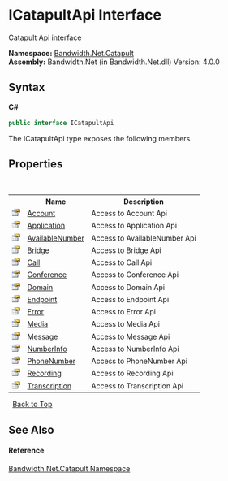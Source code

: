 ﻿# ICatapultApi Interface
 

Catapult Api interface

**Namespace:**&nbsp;<a href ="N_Bandwidth_Net_Catapult.md">Bandwidth.Net.Catapult</a><br />**Assembly:**&nbsp;Bandwidth.Net (in Bandwidth.Net.dll) Version: 4.0.0

## Syntax

**C#**<br />
``` C#
public interface ICatapultApi
```

The ICatapultApi type exposes the following members.


## Properties
&nbsp;<table><tr><th></th><th>Name</th><th>Description</th></tr><tr><td>![Public property](media/pubproperty.gif "Public property")</td><td><a href ="P_Bandwidth_Net_Catapult_ICatapultApi_Account.md">Account</a></td><td>
Access to Account Api</td></tr><tr><td>![Public property](media/pubproperty.gif "Public property")</td><td><a href ="P_Bandwidth_Net_Catapult_ICatapultApi_Application.md">Application</a></td><td>
Access to Application Api</td></tr><tr><td>![Public property](media/pubproperty.gif "Public property")</td><td><a href ="P_Bandwidth_Net_Catapult_ICatapultApi_AvailableNumber.md">AvailableNumber</a></td><td>
Access to AvailableNumber Api</td></tr><tr><td>![Public property](media/pubproperty.gif "Public property")</td><td><a href ="P_Bandwidth_Net_Catapult_ICatapultApi_Bridge.md">Bridge</a></td><td>
Access to Bridge Api</td></tr><tr><td>![Public property](media/pubproperty.gif "Public property")</td><td><a href ="P_Bandwidth_Net_Catapult_ICatapultApi_Call.md">Call</a></td><td>
Access to Call Api</td></tr><tr><td>![Public property](media/pubproperty.gif "Public property")</td><td><a href ="P_Bandwidth_Net_Catapult_ICatapultApi_Conference.md">Conference</a></td><td>
Access to Conference Api</td></tr><tr><td>![Public property](media/pubproperty.gif "Public property")</td><td><a href ="P_Bandwidth_Net_Catapult_ICatapultApi_Domain.md">Domain</a></td><td>
Access to Domain Api</td></tr><tr><td>![Public property](media/pubproperty.gif "Public property")</td><td><a href ="P_Bandwidth_Net_Catapult_ICatapultApi_Endpoint.md">Endpoint</a></td><td>
Access to Endpoint Api</td></tr><tr><td>![Public property](media/pubproperty.gif "Public property")</td><td><a href ="P_Bandwidth_Net_Catapult_ICatapultApi_Error.md">Error</a></td><td>
Access to Error Api</td></tr><tr><td>![Public property](media/pubproperty.gif "Public property")</td><td><a href ="P_Bandwidth_Net_Catapult_ICatapultApi_Media.md">Media</a></td><td>
Access to Media Api</td></tr><tr><td>![Public property](media/pubproperty.gif "Public property")</td><td><a href ="P_Bandwidth_Net_Catapult_ICatapultApi_Message.md">Message</a></td><td>
Access to Message Api</td></tr><tr><td>![Public property](media/pubproperty.gif "Public property")</td><td><a href ="P_Bandwidth_Net_Catapult_ICatapultApi_NumberInfo.md">NumberInfo</a></td><td>
Access to NumberInfo Api</td></tr><tr><td>![Public property](media/pubproperty.gif "Public property")</td><td><a href ="P_Bandwidth_Net_Catapult_ICatapultApi_PhoneNumber.md">PhoneNumber</a></td><td>
Access to PhoneNumber Api</td></tr><tr><td>![Public property](media/pubproperty.gif "Public property")</td><td><a href ="P_Bandwidth_Net_Catapult_ICatapultApi_Recording.md">Recording</a></td><td>
Access to Recording Api</td></tr><tr><td>![Public property](media/pubproperty.gif "Public property")</td><td><a href ="P_Bandwidth_Net_Catapult_ICatapultApi_Transcription.md">Transcription</a></td><td>
Access to Transcription Api</td></tr></table>&nbsp;
<a href="#icatapultapi-interface">Back to Top</a>

## See Also


#### Reference
<a href ="N_Bandwidth_Net_Catapult.md">Bandwidth.Net.Catapult Namespace</a><br />